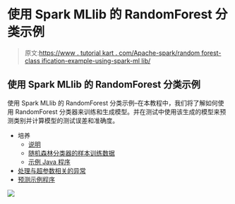 # 使用 Spark MLlib 的 RandomForest 分类示例

> 原文:[https://www . tutorial kart . com/Apache-spark/random forest-class ification-example-using-spark-ml lib/](https://www.tutorialkart.com/apache-spark/randomforest-classification-example-using-spark-mllib/)

## 使用 Spark MLlib 的 RandomForest 分类示例

使用 Spark MLlib 的 RandomForest 分类示例–在本教程中，我们将了解如何使用 RandomForest 分类器来训练和生成模型。并在测试中使用该生成的模型来预测类别并计算模型的测试误差和准确度。

*   培养
    *   [说明](#explaination)
    *   [随机森林分类器的样本训练数据](#sample-train)
    *   [示例 Java 程序](#train-java)
*   [处理与超参数相关的异常](#handle-exceptions)
*   [预测示例程序](#prediction-java)

[![](../Images/925da31b32d6bc3827932f6c8afb11bb.png)](https://www.tutorialkart.com/)